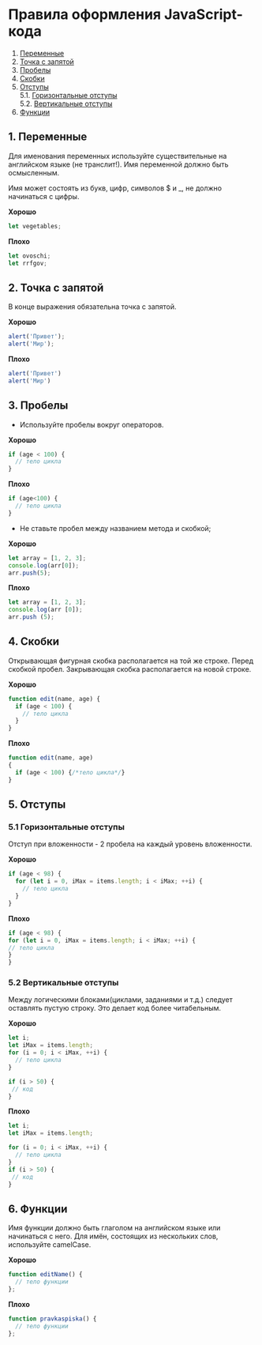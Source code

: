 # Правила оформления JavaScript-кода

1. [Переменные](#1-Переменные)
2. [Точка с запятой](#2-Точка-с-запятой)
3. [Пробелы](#3-Пробелы)
4. [Скобки](#4-Скобки)
5. [Отступы](#5-Отступы)  
   5.1. [Горизонтальные отступы](#51-Горизонтальные-отступы)  
   5.2. [Вертикальные отступы](#52-Вертикальные-отступы)  
6. [Функции](#6-Функции)  

## 1. Переменные
Для именования переменных используйте существительные на английском языке (не транслит!). Имя переменной должно быть осмысленным.

Имя может состоять из букв, цифр, символов $ и _, не должно начинаться с цифры.

**Хорошо**
```javascript
let vegetables;
```

**Плохо**
```javascript
let ovoschi;
let rrfgov;
```

## 2. Точка с запятой
В конце выражения обязательна точка с запятой.

**Хорошо**
```javascript
alert('Привет');
alert('Мир');
```

**Плохо**
```javascript
alert('Привет')
alert('Мир')
```


## 3. Пробелы
* Используйте пробелы вокруг операторов.

**Хорошо**
```javascript
if (age < 100) {
  // тело цикла
}
```

**Плохо**
```javascript
if (age<100) {
  // тело цикла
}
```

* Не ставьте пробел между названием метода и скобкой;

**Хорошо**
```javascript
let array = [1, 2, 3];
console.log(arr[0]);
arr.push(5);
```

**Плохо**
```javascript
let array = [1, 2, 3];
console.log(arr [0]);
arr.push (5);
```

## 4. Скобки
Открывающая фигурная скобка располагается на той же строке. Перед скобкой пробел. Закрывающая скобка располагается на новой строке.

**Хорошо**
```javascript
function edit(name, age) {
  if (age < 100) {
    // тело цикла
  }
}
```

**Плохо**
```javascript
function edit(name, age)
{
  if (age < 100) {/*тело цикла*/}
}
```

## 5. Отступы

### 5.1 Горизонтальные отступы
Отступ при вложенности - 2 пробела на каждый уровень вложенности.

**Хорошо**
```javascript
if (age < 98) {
  for (let i = 0, iMax = items.length; i < iMax; ++i) {
    // тело цикла
  }
}
```

**Плохо**
```javascript
if (age < 98) {
for (let i = 0, iMax = items.length; i < iMax; ++i) {
// тело цикла
}
}
```

### 5.2 Вертикальные отступы
Между логическими блоками(циклами, заданиями и т.д.) следует оставлять пустую строку. Это делает код более читабельным.

**Хорошо**
```javascript
let i;
let iMax = items.length;
for (i = 0; i < iMax, ++i) {
  // тело цикла
}

if (i > 50) {
 // код
}
```

**Плохо**
```javascript
let i;
let iMax = items.length;

for (i = 0; i < iMax, ++i) {
  // тело цикла
}
if (i > 50) {
 // код
}
```


## 6. Функции

Имя функции должно быть глаголом на английском языке или начинаться с него. Для имён, состоящих из нескольких слов, используйте camelCase.

**Хорошо**
```javascript
function editName() {
  // тело функции
};
```

**Плохо**
```javascript
function pravkaspiska() {
  // тело функции
};
```
